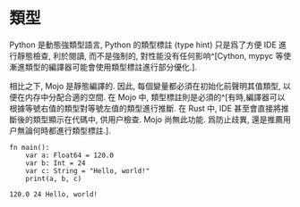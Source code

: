 # 類型

Python 是動態強類型語言, Python 的類型標註 (type hint) 只是爲了方便 IDE 進行靜態檢查, 利於閱讀, 而不是強制的, 對性能没有任何影响^[Cython, mypyc 等使漸進類型的編譯器可能會使用類型標註進行部分優化.].

相比之下, Mojo 是靜態編譯的. 因此, 每個變量都必須在初始化前聲明其值類型, 以便在内存中分配合適的空間. 在 Mojo 中, 類型標註則是必須的^[有時,編譯器可以根據等號右值的類型對等號左值的類型進行推斷. 在 Rust 中, IDE 甚至會直接將推斷後的類型顯示在代碼中, 供用户檢查. Mojo 尚無此功能. 爲防止歧異, 還是推薦用户無論何時都進行類型標註.].

```mojo
fn main():
    var a: Float64 = 120.0
    var b: Int = 24
    var c: String = "Hello, world!"
    print(a, b, c)
```

```console
120.0 24 Hello, world!
```
